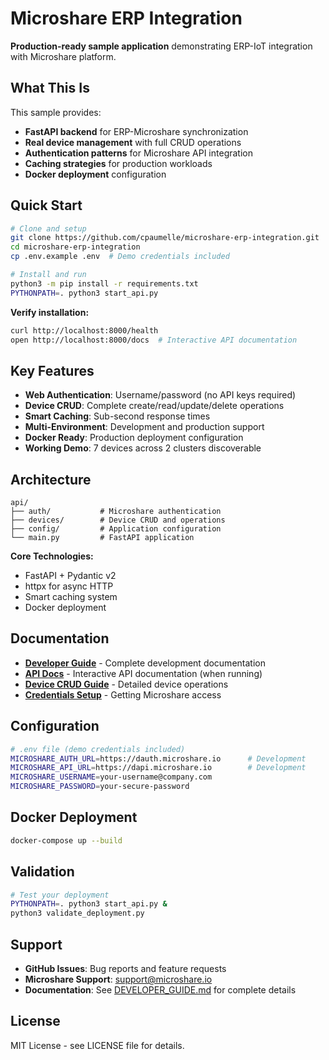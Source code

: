# Microshare ERP Integration

**Production-ready sample application** demonstrating ERP-IoT integration with Microshare platform.

## What This Is

This sample provides:
- **FastAPI backend** for ERP-Microshare synchronization
- **Real device management** with full CRUD operations
- **Authentication patterns** for Microshare API integration
- **Caching strategies** for production workloads
- **Docker deployment** configuration

## Quick Start

```bash
# Clone and setup
git clone https://github.com/cpaumelle/microshare-erp-integration.git
cd microshare-erp-integration
cp .env.example .env  # Demo credentials included

# Install and run
python3 -m pip install -r requirements.txt
PYTHONPATH=. python3 start_api.py
```

**Verify installation:**
```bash
curl http://localhost:8000/health
open http://localhost:8000/docs  # Interactive API documentation
```

## Key Features

- **Web Authentication**: Username/password (no API keys required)
- **Device CRUD**: Complete create/read/update/delete operations
- **Smart Caching**: Sub-second response times
- **Multi-Environment**: Development and production support
- **Docker Ready**: Production deployment configuration
- **Working Demo**: 7 devices across 2 clusters discoverable

## Architecture

```
api/
├── auth/           # Microshare authentication
├── devices/        # Device CRUD and operations
├── config/         # Application configuration
└── main.py         # FastAPI application
```

**Core Technologies:**
- FastAPI + Pydantic v2
- httpx for async HTTP
- Smart caching system
- Docker deployment

## Documentation

- **[Developer Guide](DEVELOPER_GUIDE.md)** - Complete development documentation
- **[API Docs](http://localhost:8000/docs)** - Interactive API documentation (when running)
- **[Device CRUD Guide](microshare_device_crud.md)** - Detailed device operations
- **[Credentials Setup](docs/MICROSHARE_CREDENTIALS.md)** - Getting Microshare access

## Configuration

```bash
# .env file (demo credentials included)
MICROSHARE_AUTH_URL=https://dauth.microshare.io      # Development
MICROSHARE_API_URL=https://dapi.microshare.io        # Development
MICROSHARE_USERNAME=your-username@company.com
MICROSHARE_PASSWORD=your-secure-password
```

## Docker Deployment

```bash
docker-compose up --build
```

## Validation

```bash
# Test your deployment
PYTHONPATH=. python3 start_api.py &
python3 validate_deployment.py
```

## Support

- **GitHub Issues**: Bug reports and feature requests
- **Microshare Support**: support@microshare.io
- **Documentation**: See [DEVELOPER_GUIDE.md](DEVELOPER_GUIDE.md) for complete details

## License

MIT License - see LICENSE file for details.